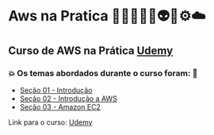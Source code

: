 # Aws na Pratica 👩🏻‍💻🤯🤖👽🎲⚙️☁️
## Curso de AWS na Prática [Udemy](https://www.udemy.com/course/aws-na-pratica/)
### 💥 Os temas abordados durante o curso foram: 🚀
- [Seção 01 - Introdução](https://github.com/romulovieira777/Aws_na_Pratica/tree/main/Secao_01_Introducao)
- [Seção 02 - Introdução a AWS](https://github.com/romulovieira777/Aws_na_Pratica/tree/main/Secao_02_Introducao_a_AWS)
- [Seção 03 - Amazon EC2](https://github.com/romulovieira777/Aws_na_Pratica/tree/main/Secao_03_Amazon_EC2)

Link para o curso: [Udemy](https://www.udemy.com/course/aws-na-pratica/)
